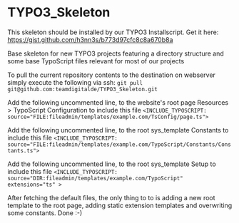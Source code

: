 TYPO3_Skeleton
==============

This skeleton should be installed by our TYPO3 Installscript. Get it here: https://gist.github.com/h3nn3s/b773d97cfc8c8a670b8a

Base skeleton for new TYPO3 projects featuring a directory structure and some base TypoScript files relevant for most of our projects

To pull the current repository contents to the destination on webserver simply execute the following via ssh:
`git pull git@github.com:teamdigitalde/TYPO3_Skeleton.git`

Add the following uncommented line, to the website's root page Resources > TypoScript Configuration to include this file
`<INCLUDE_TYPOSCRIPT: source="FILE:fileadmin/templates/example.com/TsConfig/page.ts">`

Add the following uncommented line, to the root sys_template Constants to include this file
`<INCLUDE_TYPOSCRIPT: source="FILE:fileadmin/templates/example.com/TypoScript/Constants/Constants.ts">`

Add the following uncommented line, to the root sys_template Setup to include this file
`<INCLUDE_TYPOSCRIPT: source="DIR:fileadmin/templates/example.com/TypoScript" extensions="ts" >`

After fetching the default files, the only thing to to is adding a new root template to the root page, adding static extension templates and overwriting some constants. Done :-)